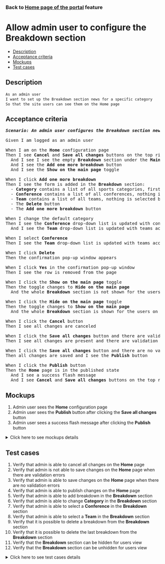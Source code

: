### Back to [Home page of the portal](../../) feature

# Allow admin user to configure the Breakdown section

- [Description](#description)
- [Acceptance criteria](#acceptance-criteria)
- [Mockups](#mockups)
- [Test cases](#test-cases)

## Description

    As an admin user
    I want to set up the Breakdown section news for a specific category
    So that the site users can see them on the Home page

## Acceptance criteria

<pre>
<b><i>Scenario: An admin user configures the Breakdown section news for a specific category</i></b>

Given I am logged as an admin user

When I am on the <b>Home</b> configuration page
Then I see <b>Cancel</b> and <b>Save all changes</b> buttons on the top right corner
  And I see I see the empty <b>Breakdown</b> section under the <b>Main articles</b> section
  And I see the <b>Add one more breakdown</b> button
  And I see the <b>Show on the main page</b> toggle

When I click <b>Add one more breakdown</b>
Then I see the form is added in the <b>Breakdown</b> section:
  - <b>Category</b> contains a list of all sports categories, first category from the list is selected by default, is required
  - <b>Conference</b> contains a list of all conferences, nothing is selected by default
  - <b>Team</b> contains a list of all teams, nothing is selected by default
  - The <b>Delete</b> button
  - The <b>Add one more breakdown</b> button

When I change the default category
Then I see the <b>Conference</b> drop-down list is updated with conferences according to the selected category
  And I see the <b>Team</b> drop-down list is updated with teams according to the selected category

When I select <b>Conference</b>
Then I see the <b>Team</b> drop-down list is updated with teams according to the selected conference 

When I click <b>Delete</b>
Then the confirmation pop-up window appears

When I click <b>Yes</b> in the confirmation pop-up window
Then I see the row is removed from the page

When I click the <b>Show on the main page</b> toggle
Then the toggle changes to <b>Hide on the main page</b>
  And the whole <b>Breakdown</b> section is not shown for the users on the <b>Home</b> page

When I click the <b>Hide on the main page</b> toggle
Then the toggle changes to <b>Show on the main page</b>
  And the whole <b>Breakdown</b> section is shown for the users on the <b>Home</b> page

When I click the <b>Cancel</b> button
Then I see all changes are canceled

When I click the <b>Save all changes</b> button and there are validation errors
Then I see all changes are present and there are validation errors highlighted

When I click the <b>Save all changes</b> button and there are no validation errors
Then all changes are saved and I see the <b>Publish</b> button

When I click the <b>Publish</b> button
Then the <b>Home</b> page is in the published state
  And I see a success flash message
  And I see <b>Cancel</b> and <b>Save all changes</b> buttons on the top right corner
</pre>

## Mockups

1. Admin user sees the <b>Home</b> configuration page
2. Admin user sees the <b>Publish</b> button after clicking the <b>Save all changes</b> button
3. Admin user sees a success flash message after clicking the <b>Publish</b> button

<details>
  <summary>Click here to see mockups details</summary>

**1. Admin user sees the Home configuration page:**

![Admin user sees the Home configuration page](/products/sports_hub_portal/web_application_features/home_page/images/home_configuration.png)

**2. Admin user sees the Publish button after clicking the Save all changes button:**

![Admin user sees the Publish button after clicking the Save all changes button](/products/sports_hub_portal/web_application_features/home_page/images/home_configuration_publish_button.png)

**3. Admin user sees a success flash message after clicking the Publish button:**

![Admin user sees a success flash message after clicking the Publish button](/products/sports_hub_portal/web_application_features/home_page/images/success_publish.png)
</details>

## Test cases

1. Verify that admin is able to cancel all changes on the <b>Home</b> page
2. Verify that admin is not able to save changes on the <b>Home</b> page when there are validation errors
3. Verify that admin is able to save changes on the <b>Home</b> page when there are no validation errors
4. Verify that admin is able to publish changes on the <b>Home</b> page
5. Verify that admin is able to add breakdown in the <b>Breakdown</b> section
6. Verify that admin is able to change <b>Category</b> in the <b>Breakdown</b> section
7. Verify that admin is able to select a <b>Conference</b> in the <b>Breakdown</b> section
8. Verify that admin is able to select a <b>Team</b> in the <b>Breakdown</b> section
9. Verify that it is possible to delete a breakdown from the <b>Breakdown</b> section
10. Verify that it is possible to delete the last breakdown from the <b>Breakdown</b> section
11. Verify that the <b>Breakdown</b> section can be hidden for users view
12. Verify that the <b>Breakdown</b> section can be unhidden for users view

<details>
  <summary>Click here to see test cases details</summary>

### **#1. Verify that admin is able to cancel all changes on the Home page**

|Preconditions|Steps|Expected result
--------------|-----|----------
|- Log in with admin account</br>- Go to the <b>Home</b> configuration page</br>- There are some unpublished changes|1) Click <b>Cancel</b>|1) All changes are canceled|

### **#2. Verify that admin is not able to save changes on the Home page when there are validation errors**

|Preconditions|Steps|Expected result
--------------|-----|----------
|- Log in with admin account</br>- Go to the <b>Home</b> configuration page|1) Leave required fields empty</br>2) Click the <b>Save all changes</b> button|2) Error messages about empty required fields appear. All changes are present but not saved|

### **#3. Verify that admin is able to save changes on the Home page when there are no validation errors**

|Preconditions|Steps|Expected result
--------------|-----|----------
|- Log in with admin account</br>- Go to the <b>Home</b> configuration page|1) Fill in all required fields</br>2) Click the <b>Save all changes</b> button|2) All changes are saved. The <b>Publish</b> button appears|

### **#4. Verify that admin is able to publish changes on the Home page**

|Preconditions|Steps|Expected result
--------------|-----|----------
|- Log in with admin account</br>- Go to the <b>Home</b> configuration page</br>- Changes are saved|1) Click <b>Publish</b>|1) The <b>Home</b> page is in published state|

### **#5. Verify that admin is able to add breakdown in the Breakdown section**

|Preconditions|Steps|Expected result
--------------|-----|----------
|- Log in with admin account</br>- Go to the <b>Home</b> configuration page > <b>Breakdown</b> section|1) Click <b>Add one more breakdown</b> in the <b>Breakdown</b> section|1) The <b>Breakdown</b> form is added with:</br> - <b>Category</b> (required, with first category from the list selected by default)</br>- <b>Conference</b> (empty)</br>- <b>Team</b> (empty) drop-down lists</br>- The <b>Delete</b> button|

### **#6. Verify that admin is able to change Category in the Breakdown section**

|Preconditions|Steps|Expected result
--------------|-----|----------
|- Log in with admin account</br>- Go to the <b>Home</b> configuration page > <b>Breakdown</b> section</br>- <b>Breakdown</b> is added|1) Change the sports category in the <b>Breakdown</b> section</br>2) Check if the <b>Conference</b> and <b>Team</b> drop-down lists are updated|2) The <b>Conference</b> and <b>Team</b> drop-down lists are updated according to the selected category|

### **#7. Verify that admin is able to select a Conference in the Breakdown section**

|Preconditions|Steps|Expected result
--------------|-----|----------
|- Log in with admin account</br>- Go to the <b>Home</b> configuration page > <b>Breakdown</b> section</br>- <b>Breakdown</b> is added</br>- <b>Category</b> is selected|1) In the <b>Breakdown</b> section, select a <b>Conference</b></br>2) Check if the <b>Team</b> drop-down list is updated|2) The <b>Team</b> drop-down list is updated according to the selected conference|

### **#8. Verify that admin is able to select a Team in the Breakdown section**

|Preconditions|Steps|Expected result
--------------|-----|----------
|- Log in with admin account</br>- Go to the <b>Home</b> configuration page > <b>Breakdown</b> section</br>- <b>Breakdown</b> is added</br>- <b>Category</b> is selected</br>- <b>Conference</b> is selected|1) In the <b>Breakdown</b> section, select a <b>Team</b>|1) The <b>Team</b> is selected|

### **#9. Verify that it is possible to delete a breakdown from the Breakdown section**

|Preconditions|Steps|Expected result
--------------|-----|----------
|- Log in with admin account</br>- Go to the <b>Home</b> configuration page > <b>Breakdown</b> section|1) In the <b>Breakdown</b> section, click <b>Delete</b> any breakdown</br>2) Click <b>Yes</b> in the confirmation pop-up window|2) The breakdown is deleted|

### **#10. Verify that it is possible to delete the last breakdown from the Breakdown section**

|Preconditions|Steps|Expected result
--------------|-----|----------
|- Log in with admin account</br>- Go to the <b>Home</b> configuration page > <b>Breakdown</b> section</br>- There is only 1 breakdown present|1) In the <b>Breakdown</b> section, go to the last breakdown, and then click <b>Delete</b></br>2) Click <b>Yes</b> in the confirmation pop-up window|2) The breakdown is deleted|

### **#11. Verify that the Breakdown section can be hidden from users**

|Preconditions|Steps|Expected result
--------------|-----|----------
|- Log in with admin account</br>- Go to the <b>Home</b> configuration page > <b>Breakdown</b> section</br>- There is the <b>Show on the main page</b> toggle|1) Examine the <b>Breakdown</b> section</br>2) Click the <b>Show on the main page</b> toggle|2) The toggle changes to <b>Hide on the main page</b>. The <b>Breakdown</b> section is not visible to users|

### **#12. Verify that the Breakdown section can be visible to users**

|Preconditions|Steps|Expected result
--------------|-----|----------
|- Log in with admin account</br>- Go to the <b>Home</b> configuration page > <b>Breakdown</b> section</br>- There is the <b>Hide on the main page</b> toggle|1) Examine the <b>Breakdown</b> section</br>2) Click the <b>Hide on the main page</b> toggle|2) The toggle changes to <b>Show on the main page</b>. The <b>Breakdown</b> section is visible to users|

</details>
